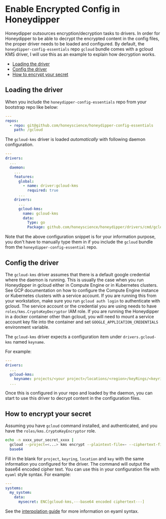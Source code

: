 # Enable Encrypted Config in Honeydipper

Honeydipper outsources encryption/decryption tasks to drivers. In order for Honeydipper to be able to decrypt the encrypted content in the config files, the proper driver needs to be loaded and configured. By default, the `honeydipper-config-essentials` repo `gcloud` bundle comes with a gcloud KMS driver, I will use this as an example to explain how decryption works.

<!-- toc -->

- [Loading the driver](#loading-the-driver)
- [Config the driver](#config-the-driver)
- [How to encrypt your secret](#how-to-encrypt-your-secret)

<!-- tocstop -->

## Loading the driver

When you include the `honeydipper-config-essentials` repo from your bootstrap repo like below:

```yaml
---
repos:
  - repo: git@github.com/honeyscience/honeydipper-config-essentials
    path: /gcloud
```

The `gcloud-kms` driver is loaded *automatically* with following daemon configuration.

```yaml
---
drivers:
  ...
  daemon:
    ...
    features:
      global:
        - name: driver:gcloud-kms
          required: true
      ...
    drivers:
      ...
      gcloud-kms:
        name: gcloud-kms
        data:
          Type: go
          Package: github.com/honeyscience/honeydipper/drivers/cmd/gcloud-kms
```

Note that the above configuration snippet is for your information purpose, you don't have to manually type them in if you include the `gcloud` bundle from the `honeydipper-config-essential` repo.

## Config the driver

The `gcloud-kms` driver assumes that there is a default google credential where the daemon is running. This is usually the case when you run Honeydipper in gcloud either in Compute Engine or in Kubernetes clusters. See GCP documentation on how to configure the Compute Engine instance or Kubernetes clusters with a service account. If you are running this from your workstation, make sure you run `gcloud auth login` to authenticate with gcloud. The service account or the credential you are using needs to have `roles/kms.CryptoKeyDecryptor` IAM role. If you are running the Honeydipper in a docker container other than gcloud, you will need to mount a service account key file into the container and set `GOOGLE_APPLICATION_CREDENTIALS` environment variable.

The `gcloud-kms` driver expects a configuration item under `drivers.gcloud-kms` named `keyname`.

For example:

```yaml
---
drivers:
  ...
  gcloud-kms:
    keyname: projects/<your project>/locations/<region>/keyRings/<keyring name>/cryptoKeys/<key name>
  ...
```

Once this is configured in your repo and loaded by the daemon, you can start to use this driver to decrypt content in the configuration files.

## How to encrypt your secret

Assuming you have `gcloud` command installed, and authenticated, and you have the `roles/kms.CryptoKeyEncryptor` role.

```bash
echo -n xxxx_your_secret_xxxx |
  gcloud --project=<...> kms encrypt --plaintext-file=- --ciphertext-file=- --keyring=<...> --key=<...> --location=<...> |
  base64
```

Fill in the blank for `project`, `keyring`, `location` and `key` with the same information you configured for the driver. The command will output the base64 encoded cipher text. You can use this in your configuration file with `eyaml` style syntax.  For example:

```yaml
---
systems:
  my_system:
    data:
      mysecret: ENC[gcloud-kms,---base64 encoded ciphertext---]
```

See the [interpolation guide](../interpolation.md) for more information on eyaml syntax.

